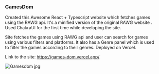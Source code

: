 ### GamesDom

Created this Awesome React + Typescript website which fetches games using the RAWG api.
It's a minified version of the original RAWG website .
Used ChakraUI for the first time while developing the site. 

Site fetches the games using RAWG api and user can search for games using various filters and platforms.
It also has a Genre panel which is used to filter the games according to their genres.
Deployed on Vercel.

Link to the site: https://games-dom.vercel.app/


![Gamesdom jpg](https://github.com/Kapil619/GamesDom/assets/84692375/340a61e1-9ed8-4e0f-8f38-431be35a9f53)
